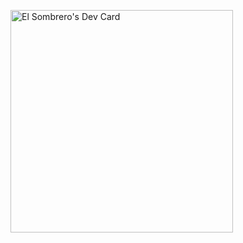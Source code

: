 <a href="https://app.daily.dev/the_hat"><img src="https://api.daily.dev/devcards/v2/8VR8WLNFMDv3i4N7RQQCj.png?type=default&r=ree" width="356" alt="El Sombrero's Dev Card"/></a>

